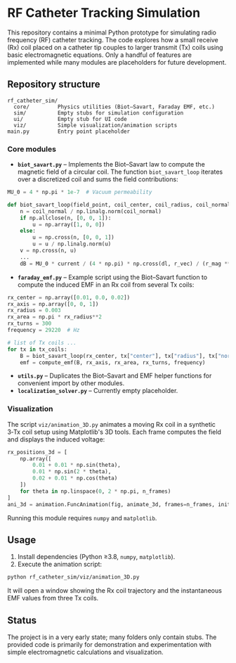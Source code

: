 # RF Catheter Tracking Simulation

This repository contains a minimal Python prototype for simulating radio frequency (RF) catheter tracking.  The code explores how a small receive (Rx) coil placed on a catheter tip couples to larger transmit (Tx) coils using basic electromagnetic equations.  Only a handful of features are implemented while many modules are placeholders for future development.

## Repository structure

```
rf_catheter_sim/
  core/         Physics utilities (Biot–Savart, Faraday EMF, etc.)
  sim/          Empty stubs for simulation configuration
  ui/           Empty stub for UI code
  viz/          Simple visualization/animation scripts
main.py         Entry point placeholder
```

### Core modules
- **`biot_savart.py`** – Implements the Biot–Savart law to compute the magnetic field of a circular coil.  The function `biot_savart_loop` iterates over a discretized coil and sums the field contributions:

```python
MU_0 = 4 * np.pi * 1e-7  # Vacuum permeability

def biot_savart_loop(field_point, coil_center, coil_radius, coil_normal, current=1.0, num_segments=100):
    n = coil_normal / np.linalg.norm(coil_normal)
    if np.allclose(n, [0, 0, 1]):
        u = np.array([1, 0, 0])
    else:
        u = np.cross(n, [0, 0, 1])
        u = u / np.linalg.norm(u)
    v = np.cross(n, u)
    ...
    dB = MU_0 * current / (4 * np.pi) * np.cross(dl, r_vec) / (r_mag ** 3)
```

- **`faraday_emf.py`** – Example script using the Biot–Savart function to compute the induced EMF in an Rx coil from several Tx coils:

```python
rx_center = np.array([0.01, 0.0, 0.02])
rx_axis = np.array([0, 0, 1])
rx_radius = 0.003
rx_area = np.pi * rx_radius**2
rx_turns = 300
frequency = 29220  # Hz

# list of Tx coils ...
for tx in tx_coils:
    B = biot_savart_loop(rx_center, tx["center"], tx["radius"], tx["normal"], current=tx["current"])
    emf = compute_emf(B, rx_axis, rx_area, rx_turns, frequency)
```

- **`utils.py`** – Duplicates the Biot–Savart and EMF helper functions for convenient import by other modules.
- **`localization_solver.py`** – Currently empty placeholder.

### Visualization
The script `viz/animation_3D.py` animates a moving Rx coil in a synthetic 3‑Tx coil setup using Matplotlib's 3D tools.  Each frame computes the field and displays the induced voltage:

```python
rx_positions_3d = [
    np.array([
        0.01 + 0.01 * np.sin(theta),
        0.01 * np.sin(2 * theta),
        0.02 + 0.01 * np.cos(theta)
    ])
    for theta in np.linspace(0, 2 * np.pi, n_frames)
]
ani_3d = animation.FuncAnimation(fig, animate_3d, frames=n_frames, init_func=init_3d)
```

Running this module requires `numpy` and `matplotlib`.

## Usage
1. Install dependencies (Python ≥3.8, `numpy`, `matplotlib`).
2. Execute the animation script:

```bash
python rf_catheter_sim/viz/animation_3D.py
```

It will open a window showing the Rx coil trajectory and the instantaneous EMF values from three Tx coils.

## Status
The project is in a very early state; many folders only contain stubs.  The provided code is primarily for demonstration and experimentation with simple electromagnetic calculations and visualization.
